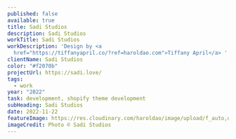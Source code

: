 ```yaml
---
published: false
available: true
title: Sadi Studios
description: Sadi Studios
workTitle: Sadi Studios
workDescription: 'Design by <a
  href="https://tiffanyapril.co/?ref=haroldao.com">Tiffany April</a> '
clientName: Sadi Studios
color: "#f2070b"
projectUrl: https://sadi.love/
tags:
  - work
year: "2022"
task: development, shopify theme development
subHeading: Sadi Studios
date: 2022-11-22
featureImage: https://res.cloudinary.com/haroldao/image/upload/f_auto,q_auto/v1669156345/Sadi-Studios-cover-2_yuvnqh.webp
imageCredit: Photo © Sadi Studios
---
```

